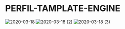 # PERFIL-TAMPLATE-ENGINE
![2020-03-18](https://user-images.githubusercontent.com/47395906/76968617-f982ae00-6907-11ea-8ebe-4e1a331027bb.png)
![2020-03-18 (2)](https://user-images.githubusercontent.com/47395906/76969360-09e75880-6909-11ea-9342-302d60dddecc.png)
![2020-03-18 (3)](https://user-images.githubusercontent.com/47395906/76969366-0bb11c00-6909-11ea-916b-60387400b6ff.png)

